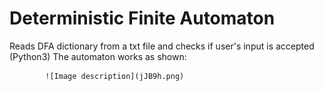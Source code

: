 # Deterministic Finite Automaton
Reads DFA dictionary from a txt file and checks if user's input is accepted (Python3)
The automaton works as shown:

			![Image description](jJB9h.png)

